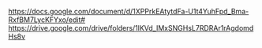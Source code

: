 https://docs.google.com/document/d/1XPPrkEAtytdFa-U1t4YuhFpd_Bma-RxfBM7LycKFYxo/edit#
https://drive.google.com/drive/folders/1lKVd_IMxSNGHsL7RDRAr1rAgdomdHs8v
